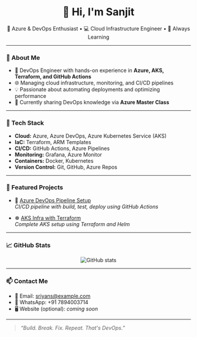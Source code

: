 <h1 align="center">👋 Hi, I'm  Sanjit</h1>

<p align="center">
🚀 Azure & DevOps Enthusiast • 💻 Cloud Infrastructure Engineer • 🎯 Always Learning
</p>

---

### 💼 About Me

- 🔧 DevOps Engineer with hands-on experience in **Azure, AKS, Terraform, and GitHub Actions**
- 🌐 Managing cloud infrastructure, monitoring, and CI/CD pipelines
- 💡 Passionate about automating deployments and optimizing performance
- 📘 Currently sharing DevOps knowledge via **Azure Master Class**

---

### 🔧 Tech Stack

- **Cloud:** Azure, Azure DevOps, Azure Kubernetes Service (AKS)
- **IaC:** Terraform, ARM Templates
- **CI/CD:** GitHub Actions, Azure Pipelines
- **Monitoring:** Grafana, Azure Monitor
- **Containers:** Docker, Kubernetes
- **Version Control:** Git, GitHub, Azure Repos

---

### 📂 Featured Projects

- 🧪 [Azure DevOps Pipeline Setup](https://github.com/sanjit-web/azure-devops-sample)  
  _CI/CD pipeline with build, test, deploy using GitHub Actions_

- ☸️ [AKS Infra with Terraform](https://github.com/sanjit-web/aks-terraform)  
  _Complete AKS setup using Terraform and Helm_

---

### 📈 GitHub Stats

<p align="center">
  <img src="https://github-readme-stats.vercel.app/api?username=sanjit-web&show_icons=true&theme=tokyonight" alt="GitHub stats" />
</p>

---

### 📫 Contact Me

- 📧 Email: sriyans@example.com  
- 📱 WhatsApp: +91 7894003714  
- 🖥️ Website (optional): _coming soon_

---

> _“Build. Break. Fix. Repeat. That's DevOps.”_
